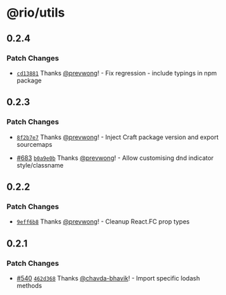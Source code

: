 # @rio/utils

## 0.2.4

### Patch Changes

- [`cd13881`](https://github.com/prevwong/craft.js/commit/cd1388144637c8e788e8e245cbcb42d9d2490e12) Thanks [@prevwong](https://github.com/prevwong)! - Fix regression - include typings in npm package

## 0.2.3

### Patch Changes

- [`8f2b7e7`](https://github.com/prevwong/craft.js/commit/8f2b7e7e334195956723cb295a277d3ed17fb0e4) Thanks [@prevwong](https://github.com/prevwong)! - Inject Craft package version and export sourcemaps

* [#683](https://github.com/prevwong/craft.js/pull/683) [`b0a9e0b`](https://github.com/prevwong/craft.js/commit/b0a9e0bc65ebbc770a1ad093fac3e052d86fc2dc) Thanks [@prevwong](https://github.com/prevwong)! - Allow customising dnd indicator style/classname

## 0.2.2

### Patch Changes

- [`9eff6b8`](https://github.com/prevwong/craft.js/commit/9eff6b811933da34f33143212bfb87b1a24829fe) Thanks [@prevwong](https://github.com/prevwong)! - Cleanup React.FC prop types

## 0.2.1

### Patch Changes

- [#540](https://github.com/prevwong/craft.js/pull/540) [`462d368`](https://github.com/prevwong/craft.js/commit/462d368e1ffd2a8b7ae987beae8a64720b4bdf67) Thanks [@chavda-bhavik](https://github.com/chavda-bhavik)! - Import specific lodash methods
